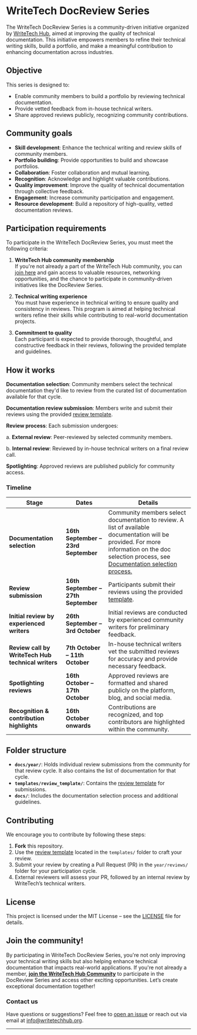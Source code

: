 # WriteTech DocReview Series

The WriteTech DocReview Series is a community-driven initiative organized by [WriteTech Hub](https://writetechhub.org/), aimed at improving the quality of technical documentation. This initiative empowers members to refine their technical writing skills, build a portfolio, and make a meaningful contribution to enhancing documentation across industries.


## Objective

This series is designed to:

- Enable community members to build a portfolio by reviewing technical documentation.
- Provide vetted feedback from in-house technical writers.
- Share approved reviews publicly, recognizing community contributions.


## Community goals

- **Skill development**: Enhance the technical writing and review skills of community members.
- **Portfolio building**: Provide opportunities to build and showcase portfolios.
- **Collaboration**: Foster collaboration and mutual learning.
- **Recognition**: Acknowledge and highlight valuable contributions.
- **Quality improvement**: Improve the quality of technical documentation through collective feedback.
- **Engagement**: Increase community participation and engagement.
- **Resource development**: Build a repository of high-quality, vetted documentation reviews.


## Participation requirements

To participate in the WriteTech DocReview Series, you must meet the following criteria:

1. **WriteTech Hub community membership**  
   If you're not already a part of the WriteTech Hub community, you can [join here](https://writetechhub.org/our-community/) and gain access to valuable resources, networking opportunities, and the chance to participate in community-driven initiatives like the DocReview Series.

2. **Technical writing experience**  
   You must have experience in technical writing to ensure quality and consistency in reviews. This program is aimed at helping technical writers refine their skills while contributing to real-world documentation projects.

3. **Commitment to quality**  
   Each participant is expected to provide thorough, thoughtful, and constructive feedback in their reviews, following the provided template and guidelines.


## How it works

**Documentation selection**: Community members select the technical documentation they'd like to review from the curated list of documentation available for that cycle.

**Documentation review submission**: Members write and submit their reviews using the provided [review template](https://github.com/WriteTech-Hub/writetech-doc-review/blob/main/templates/review-template.md).

**Review process**: Each submission undergoes:

a. **External review**: Peer-reviewed by selected community members.

b. **Internal review**: Reviewed by in-house technical writers on a final review call.

**Spotlighting**: Approved reviews are published publicly for community access.


### Timeline

| **Stage**                               | **Dates**                        | **Details**                                                                                               |
|-----------------------------------------|----------------------------------|-----------------------------------------------------------------------------------------------------------|
| **Documentation selection**             | **16th September – 23rd September** | Community members select documentation to review. A list of available documentation will be provided. For more information on the doc selection process, see [Documentation selection process.](https://github.com/WriteTech-Hub/writetech-doc-review/blob/main/doc-selection-process.md)    |
| **Review submission**                   | **16th September – 27th September** | Participants submit their reviews using the provided [template](https://github.com/WriteTech-Hub/writetech-doc-review/blob/main/templates/review-template.md). |
| **Initial review by experienced writers**| **26th September – 3rd October** | Initial reviews are conducted by experienced community writers for preliminary feedback.                   |
| **Review call by WriteTech Hub technical writers**| **7th October – 11th October**      | In-house technical writers vet the submitted reviews for accuracy and provide necessary feedback.          |
| **Spotlighting reviews**           | **16th October – 17th October**     | Approved reviews are formatted and shared publicly on the platform, blog, and social media.                |
| **Recognition & contribution highlights**| **16th October onwards**           | Contributions are recognized, and top contributors are highlighted within the community.                  |


## Folder structure

- **`docs/year/`**: Holds individual review submissions from the community for that review cycle. It also contains the list of documentation for that cycle.
- **`templates/review_template/`**: Contains the [review template](https://github.com/WriteTech-Hub/writetech-doc-review/blob/main/templates/review-template.md) for submissions.
- **`docs/`**: Includes the documentation selection process and additional guidelines.


## **Contributing**

We encourage you to contribute by following these steps:

1. **Fork** this repository.
2. Use the [review template](https://github.com/WriteTech-Hub/writetech-doc-review/blob/main/templates/review-template.md) located in the `templates/` folder to craft your review.
3. Submit your review by creating a Pull Request (PR) in the `year/reviews/` folder for your participation cycle.
4. External reviewers will assess your PR, followed by an internal review by WriteTech’s technical writers.

## License

This project is licensed under the MIT License – see the [LICENSE](https://github.com/WriteTech-Hub/writetech-doc-review/blob/main/LICENSE) file for details.


## Join the community!

By participating in WriteTech DocReview Series, you're not only improving your technical writing skills but also helping enhance technical documentation that impacts real-world applications. If you're not already a member, [**join the WriteTech Hub Community**](https://writetechhub.org/our-community/) to participate in the DocReview Series and access other exciting opportunities. Let’s create exceptional documentation together!


### Contact us

Have questions or suggestions? Feel free to [open an issue](https://github.com/WriteTech-Hub/writetech-doc-review/issues) or reach out via email at [info@writetechhub.org](mailto:info@writetechhub.org).

---

